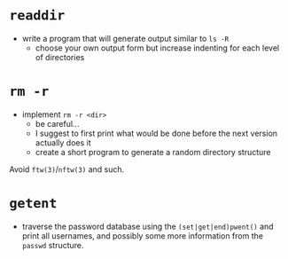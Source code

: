 # `readdir`

- write a program that will generate output similar to `ls -R`
  - choose your own output form but increase indenting for each level of directories

# `rm -r`

- implement `rm -r <dir>`
  - be careful...
  - I suggest to first print what would be done before the next version actually does it
  - create a short program to generate a random directory structure

Avoid `ftw(3)`/`nftw(3)` and such.

# `getent`

- traverse the password database using the `(set|get|end)pwent()` and print all
  usernames, and possibly some more information from the `passwd` structure.
